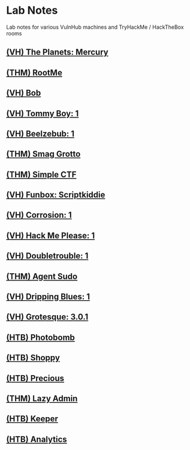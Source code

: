 # Lab Notes
Lab notes for various VulnHub machines and TryHackMe / HackTheBox rooms

## [(VH) The Planets: Mercury](./Labs/Mercury.md)

## [(THM) RootMe](./Labs/RootMe.md)

## [(VH) Bob](./Labs/Bob.md)

## [(VH) Tommy Boy: 1](./Labs/Tommy.md)

## [(VH) Beelzebub: 1](./Labs/Beelzebub.md)

## [(THM) Smag Grotto](./Labs/SmagGrotto.md)

## [(THM) Simple CTF](./Labs/SimpleCTF.md)

## [(VH) Funbox: Scriptkiddie](./Labs/Funbox.md)

## [(VH) Corrosion: 1](./Labs/Corrosion.md)

## [(VH) Hack Me Please: 1](./Labs/HackMePlease.md)

## [(VH) Doubletrouble: 1](./Labs/DoubleTrouble.md)

## [(THM) Agent Sudo](./Labs/AgentSudo.md)

## [(VH) Dripping Blues: 1](./Labs/DrippingBlues.md)

## [(VH) Grotesque: 3.0.1](./Labs/Grotesque.md)

## [(HTB) Photobomb](./Labs/Photobomb.md)

## [(HTB) Shoppy](./Labs/Shoppy.md)

## [(HTB) Precious](./Labs/Precious.md)

## [(THM) Lazy Admin](./Labs/LazyAdmin.md)

## [(HTB) Keeper](./Labs/Keeper.md)

## [(HTB) Analytics](./Labs/Analytics.md)